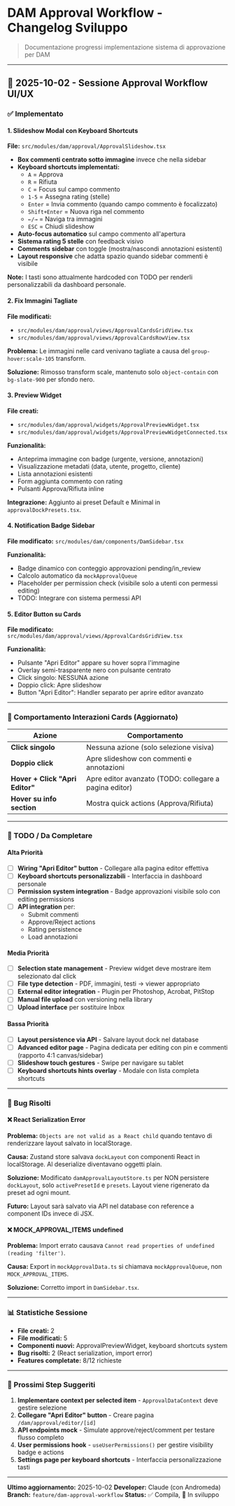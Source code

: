 # DAM Approval Workflow - Changelog Sviluppo

> Documentazione progressi implementazione sistema di approvazione per DAM

---

## 📅 2025-10-02 - Sessione Approval Workflow UI/UX

### ✅ Implementato

#### 1. Slideshow Modal con Keyboard Shortcuts
**File:** `src/modules/dam/approval/ApprovalSlideshow.tsx`

- **Box commenti centrato sotto immagine** invece che nella sidebar
- **Keyboard shortcuts implementati:**
  - `A` = Approva
  - `R` = Rifiuta
  - `C` = Focus sul campo commento
  - `1-5` = Assegna rating (stelle)
  - `Enter` = Invia commento (quando campo commento è focalizzato)
  - `Shift+Enter` = Nuova riga nel commento
  - `←/→` = Naviga tra immagini
  - `ESC` = Chiudi slideshow
- **Auto-focus automatico** sul campo commento all'apertura
- **Sistema rating 5 stelle** con feedback visivo
- **Comments sidebar** con toggle (mostra/nascondi annotazioni esistenti)
- **Layout responsive** che adatta spazio quando sidebar commenti è visibile

**Note:** I tasti sono attualmente hardcoded con TODO per renderli personalizzabili da dashboard personale.

#### 2. Fix Immagini Tagliate
**File modificati:**
- `src/modules/dam/approval/views/ApprovalCardsGridView.tsx`
- `src/modules/dam/approval/views/ApprovalCardsRowView.tsx`

**Problema:** Le immagini nelle card venivano tagliate a causa del `group-hover:scale-105` transform.

**Soluzione:** Rimosso transform scale, mantenuto solo `object-contain` con `bg-slate-900` per sfondo nero.

#### 3. Preview Widget
**File creati:**
- `src/modules/dam/approval/widgets/ApprovalPreviewWidget.tsx`
- `src/modules/dam/approval/widgets/ApprovalPreviewWidgetConnected.tsx`

**Funzionalità:**
- Anteprima immagine con badge (urgente, versione, annotazioni)
- Visualizzazione metadati (data, utente, progetto, cliente)
- Lista annotazioni esistenti
- Form aggiunta commento con rating
- Pulsanti Approva/Rifiuta inline

**Integrazione:** Aggiunto ai preset Default e Minimal in `approvalDockPresets.tsx`.

#### 4. Notification Badge Sidebar
**File modificato:** `src/modules/dam/components/DamSidebar.tsx`

**Funzionalità:**
- Badge dinamico con conteggio approvazioni pending/in_review
- Calcolo automatico da `mockApprovalQueue`
- Placeholder per permission check (visibile solo a utenti con permessi editing)
- TODO: Integrare con sistema permessi API

#### 5. Editor Button su Cards
**File modificato:** `src/modules/dam/approval/views/ApprovalCardsGridView.tsx`

**Funzionalità:**
- Pulsante "Apri Editor" appare su hover sopra l'immagine
- Overlay semi-trasparente nero con pulsante centrato
- Click singolo: NESSUNA azione
- Doppio click: Apre slideshow
- Button "Apri Editor": Handler separato per aprire editor avanzato

---

### 🔄 Comportamento Interazioni Cards (Aggiornato)

| Azione | Comportamento |
|--------|---------------|
| **Click singolo** | Nessuna azione (solo selezione visiva) |
| **Doppio click** | Apre slideshow con commenti e annotazioni |
| **Hover + Click "Apri Editor"** | Apre editor avanzato (TODO: collegare a pagina editor) |
| **Hover su info section** | Mostra quick actions (Approva/Rifiuta) |

---

### 📝 TODO / Da Completare

#### Alta Priorità
- [ ] **Wiring "Apri Editor" button** - Collegare alla pagina editor effettiva
- [ ] **Keyboard shortcuts personalizzabili** - Interfaccia in dashboard personale
- [ ] **Permission system integration** - Badge approvazioni visibile solo con editing permissions
- [ ] **API integration** per:
  - Submit commenti
  - Approve/Reject actions
  - Rating persistence
  - Load annotazioni

#### Media Priorità
- [ ] **Selection state management** - Preview widget deve mostrare item selezionato dal click
- [ ] **File type detection** - PDF, immagini, testi → viewer appropriato
- [ ] **External editor integration** - Plugin per Photoshop, Acrobat, PitStop
- [ ] **Manual file upload** con versioning nella library
- [ ] **Upload interface** per sostituire Inbox

#### Bassa Priorità
- [ ] **Layout persistence via API** - Salvare layout dock nel database
- [ ] **Advanced editor page** - Pagina dedicata per editing con pin e commenti (rapporto 4:1 canvas/sidebar)
- [ ] **Slideshow touch gestures** - Swipe per navigare su tablet
- [ ] **Keyboard shortcuts hints overlay** - Modale con lista completa shortcuts

---

### 🐛 Bug Risolti

#### ❌ React Serialization Error
**Problema:** `Objects are not valid as a React child` quando tentavo di renderizzare layout salvato in localStorage.

**Causa:** Zustand store salvava `dockLayout` con componenti React in localStorage. Al deserialize diventavano oggetti plain.

**Soluzione:** Modificato `damApprovalLayoutStore.ts` per NON persistere `dockLayout`, solo `activePresetId` e `presets`. Layout viene rigenerato da preset ad ogni mount.

**Futuro:** Layout sarà salvato via API nel database con reference a component IDs invece di JSX.

#### ❌ MOCK_APPROVAL_ITEMS undefined
**Problema:** Import errato causava `Cannot read properties of undefined (reading 'filter')`.

**Causa:** Export in `mockApprovalData.ts` si chiamava `mockApprovalQueue`, non `MOCK_APPROVAL_ITEMS`.

**Soluzione:** Corretto import in `DamSidebar.tsx`.

---

### 📊 Statistiche Sessione

- **File creati:** 2
- **File modificati:** 5
- **Componenti nuovi:** ApprovalPreviewWidget, keyboard shortcuts system
- **Bug risolti:** 2 (React serialization, import error)
- **Features completate:** 8/12 richieste

---

### 🎯 Prossimi Step Suggeriti

1. **Implementare context per selected item** - `ApprovalDataContext` deve gestire selezione
2. **Collegare "Apri Editor" button** - Creare pagina `/dam/approval/editor/[id]`
3. **API endpoints mock** - Simulate approve/reject/comment per testare flusso completo
4. **User permissions hook** - `useUserPermissions()` per gestire visibility badge e actions
5. **Settings page per keyboard shortcuts** - Interfaccia personalizzazione tasti

---

**Ultimo aggiornamento:** 2025-10-02
**Developer:** Claude (con Andromeda)
**Branch:** `feature/dam-approval-workflow`
**Status:** ✅ Compila, 🚧 In sviluppo
